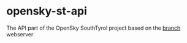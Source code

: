 # opensky-st-api
The API part of the OpenSky SouthTyrol project based on the [branch](https://github.com/AcaciaLinux/branch) webserver
